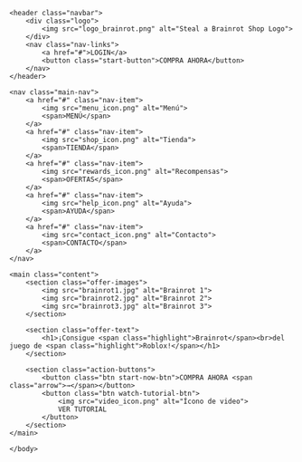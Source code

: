 <!DOCTYPE html>
<html lang="es">
<head>
    <meta charset="UTF-8">
    <meta name="viewport" content="width=device-width, initial-scale=1.0">
    <title>Steal a Brainrot Shop - ¡Vende Brainrot de Roblox!</title>
    <link rel="stylesheet" href="style.css">
    <link rel="preconnect" href="https://fonts.googleapis.com">
    <link rel="preconnect" href="https://fonts.gstatic.com" crossorigin>
    <link href="https://fonts.googleapis.com/css2?family=Roboto:wght@400;700&display=swap" rel="stylesheet">
</head>
<body>

    <header class="navbar">
        <div class="logo">
            <img src="logo_brainrot.png" alt="Steal a Brainrot Shop Logo">
        </div>
        <nav class="nav-links">
            <a href="#">LOGIN</a>
            <button class="start-button">COMPRA AHORA</button>
        </nav>
    </header>

    <nav class="main-nav">
        <a href="#" class="nav-item">
            <img src="menu_icon.png" alt="Menú">
            <span>MENÚ</span>
        </a>
        <a href="#" class="nav-item">
            <img src="shop_icon.png" alt="Tienda">
            <span>TIENDA</span>
        </a>
        <a href="#" class="nav-item">
            <img src="rewards_icon.png" alt="Recompensas">
            <span>OFERTAS</span>
        </a>
        <a href="#" class="nav-item">
            <img src="help_icon.png" alt="Ayuda">
            <span>AYUDA</span>
        </a>
        <a href="#" class="nav-item">
            <img src="contact_icon.png" alt="Contacto">
            <span>CONTACTO</span>
        </a>
    </nav>

    <main class="content">
        <section class="offer-images">
            <img src="brainrot1.jpg" alt="Brainrot 1">
            <img src="brainrot2.jpg" alt="Brainrot 2">
            <img src="brainrot3.jpg" alt="Brainrot 3">
        </section>

        <section class="offer-text">
            <h1>¡Consigue <span class="highlight">Brainrot</span><br>del juego de <span class="highlight">Roblox!</span></h1>
        </section>

        <section class="action-buttons">
            <button class="btn start-now-btn">COMPRA AHORA <span class="arrow">→</span></button>
            <button class="btn watch-tutorial-btn">
                <img src="video_icon.png" alt="Ícono de video">
                VER TUTORIAL
            </button>
        </section>
    </main>

    </body>
</html>

